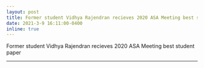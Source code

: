 ```yaml
---
layout: post
title: Former student Vidhya Rajendran recieves 2020 ASA Meeting best student paper
date: 2021-3-9 16:11:00-0400
inline: true
---
```



Former student Vidhya Rajendran recieves 2020 ASA Meeting best student paper


***

